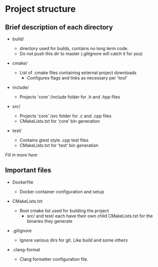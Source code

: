 # Project structure
## Brief description of each directory
* build/
  * directory used for builds, contains no long term code.
  * Do not push this dir to master (.gitignore will catch it for you)
  
* cmake/
  * List of .cmake files containing external project downloads
    * Configures flags and links as necessary per 'tool' 
  
* include/
  * Projects 'core' /include folder for .h and .hpp files
  
* src/
  * Projects 'core' /src folder for .c and .cpp files
  * CMakeLists.txt for 'core' bin generation

* test/
  * Contains gtest style .cpp test files
  * CMakeLists.txt for 'test' bin generation

*Fill in more here*

## Important files
* Dockerfile
  * Docker container configuration and setup
  
* CMakeLists.txt
  * Root cmake list used for building the project
    * src/ and test/ each have their own child CMakeLists.txt for the binaries they generate
  
* .gitignore
  * Ignore various dirs for git. Like build and some others

* .clang-format
  * Clang formatter configuration file.